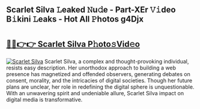 ## Scarlet Silva 𝙻eaked 𝙽u𝚍e - Part-XEr 𝚅𝚒deo B𝚒kini 𝙻eaks - Hot All 𝙿hotos g4Djx

# <h2><a href="http://ld40ae.urlbe.top/?page=Scarlet+Silva">🔗🔗👉👉 Scarlet Silva P𝚑oto𝚜Vid𝚎o</a></h2>

[![Scarlet Silva](https://i.imgur.com/eBuTRDB.gif)](http://ld40ae.urlbe.top/?page=Scarlet+Silva)
Scarlet Silva, a complex and thought-provoking individual, resists easy description. Her unorthodox approach to building a web presence has magnetized and offended observers, generating debates on consent, morality, and the intricacies of digital societies. Though her future plans are unclear, her role in redefining the digital sphere is unquestionable. With an unwavering spirit and undeniable allure, Scarlet Silva impact on digital media is transformative.
